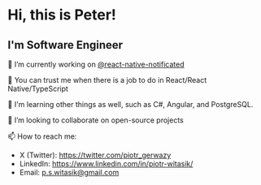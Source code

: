 #  Hi, this is Peter! 

## I'm Software Engineer

🔭 I’m currently working on [@react-native-notificated](https://github.com/TheWidlarzGroup/react-native-notificated)

🌱 You can trust me when there is a job to do in React/React Native/TypeScript

📖 I'm learning other things as well, such as C#, Angular, and PostgreSQL.

👯 I’m looking to collaborate on open-source projects

📫 How to reach me: 

* X (Twitter): https://twitter.com/piotr_gerwazy
* LinkedIn: https://www.linkedin.com/in/piotr-witasik/
* Email: p.s.witasik@gmail.com
